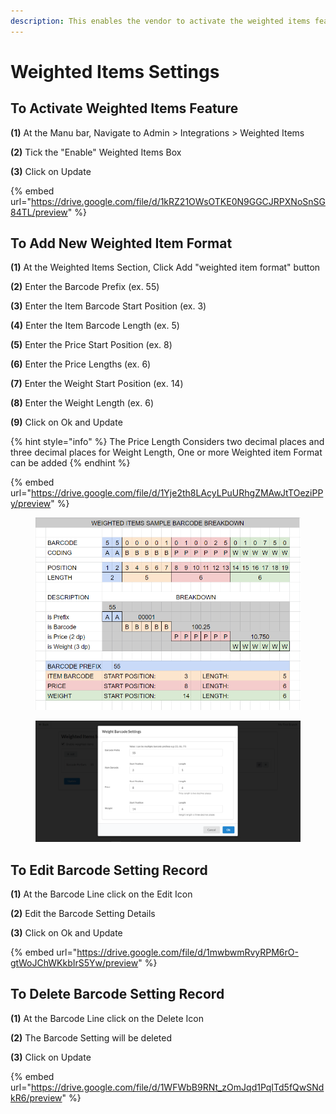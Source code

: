 ```yaml
---
description: This enables the vendor to activate the weighted items feature
---
```


# Weighted Items Settings

## To Activate Weighted Items Feature

**(1)** At the Manu bar, Navigate to Admin > Integrations > Weighted Items

**(2)** Tick the "Enable" Weighted Items Box

**(3)** Click on Update

{% embed url="https://drive.google.com/file/d/1kRZ21OWsOTKE0N9GGCJRPXNoSnSG84TL/preview" %}

## To Add New Weighted Item Format

**(1)** At the Weighted Items Section, Click Add "weighted item format" button

**(2)** Enter the Barcode Prefix (ex. 55)

**(3)** Enter the Item Barcode Start Position (ex. 3)

**(4)** Enter the Item Barcode Length (ex. 5)

**(5)** Enter the Price Start Position (ex. 8)

**(6)** Enter the Price Lengths (ex. 6)

**(7)** Enter the Weight Start Position (ex. 14)

**(8)** Enter the Weight Length (ex. 6)

**(9)** Click on Ok and Update

{% hint style="info" %}
The Price Length Considers two decimal places and three decimal places for Weight Length, One or more Weighted item Format can be added
{% endhint %}

{% embed url="https://drive.google.com/file/d/1Yje2th8LAcyLPuURhgZMAwJtTOeziPPy/preview" %}

<div>

<figure><img src="../../../.gitbook/assets/1 (2).PNG" alt=""><figcaption></figcaption></figure>

 

<figure><img src="../../../.gitbook/assets/2.PNG" alt=""><figcaption></figcaption></figure>

</div>

## To Edit Barcode Setting Record

**(1)** At the Barcode Line click on the Edit Icon

**(2)** Edit the Barcode Setting Details

**(3)** Click on Ok and Update

{% embed url="https://drive.google.com/file/d/1mwbwmRvyRPM6rO-gtWoJChWKkbIrS5Yw/preview" %}

## To Delete Barcode Setting Record

**(1)** At the Barcode Line click on the Delete Icon

**(2)** The Barcode Setting will be deleted

**(3)** Click on Update

{% embed url="https://drive.google.com/file/d/1WFWbB9RNt_zOmJqd1PqITd5fQwSNdkR6/preview" %}
